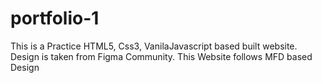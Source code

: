 # portfolio-1
This is a Practice HTML5, Css3, VanilaJavascript based built website. Design is taken from Figma Community. This Website follows MFD based Design
